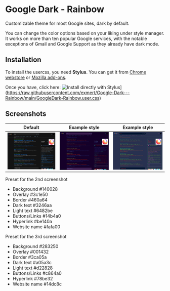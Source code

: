 # Google Dark - Rainbow

Customizable theme for most Google sites, dark by default.

You can change the color options based on your liking under style manager. It works on more than ten popular Google services, with the notable exceptions of Gmail and Google Support as they already have dark mode.

## Installation

To install the usercss, you need **Stylus**. You can get it from [Chrome webstore](https://chrome.google.com/webstore/detail/stylus/clngdbkpkpeebahjckkjfobafhncgmne) or [Mozilla add-ons](https://addons.mozilla.org/en-US/firefox/addon/styl-us/).

Once you have, click here: ![Install directly with Stylus](https://img.shields.io/badge/Install%20directly%20with-Stylus-00adad.svg)](https://raw.githubusercontent.com/exmert/Google-Dark---Rainbow/main/GoogleDark-Rainbow.user.css)

## Screenshots

|   Default    |  Example style  | Example style |
| ------------ | --------------- | ------------- |
| <img src="screenshots/screenshot1.jpg" width="290"> | <img src="screenshots/screenshot2.jpg" width="290"> | <img src="screenshots/screenshot3.jpg" width="290"> | 

Preset for the 2nd screenshot
* Background #140028
* Overlay #3c1e50
* Border #460a64
* Dark text #3246aa
* Light text #6482be
* Buttons/Links #14b4a0
* Hyperlink #be140a
* Website name #fafa00

Preset for the 3rd screenshot
* Background #283250
* Overlay #001432
* Border #3ca05a
* Dark text #a05a3c
* Light text #d22828
* Buttons/Links #c864a0
* Hyperlink #78be32
* Website name #14dc8c
